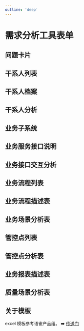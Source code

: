 ```yaml
---
outline: 'deep'
---
```


# 需求分析工具表单

## 问题卡片

<ElImg src="https://cheny-chenyu.oss-cn-chengdu.aliyuncs.com/my-agile-team-document/po/po-51.png"/>

## 干系人列表

<ElImg src="https://cheny-chenyu.oss-cn-chengdu.aliyuncs.com/my-agile-team-document/po/po-52.png"/>

## 干系人档案

<ElImg src="https://cheny-chenyu.oss-cn-chengdu.aliyuncs.com/my-agile-team-document/po/po-53.png"/>

## 干系人分析

<ElImg src="https://cheny-chenyu.oss-cn-chengdu.aliyuncs.com/my-agile-team-document/po/po-54.png"/>

## 业务子系统

<ElImg src="https://cheny-chenyu.oss-cn-chengdu.aliyuncs.com/my-agile-team-document/po/po-55.png"/>

## 业务服务接口说明

<ElImg src="https://cheny-chenyu.oss-cn-chengdu.aliyuncs.com/my-agile-team-document/po/po-56.png"/>

## 业务接口交互分析

<ElImg src="https://cheny-chenyu.oss-cn-chengdu.aliyuncs.com/my-agile-team-document/po/po-57.png"/>

## 业务流程列表

<ElImg src="https://cheny-chenyu.oss-cn-chengdu.aliyuncs.com/my-agile-team-document/po/po-58.png"/>

## 业务流程描述表

<ElImg src="https://cheny-chenyu.oss-cn-chengdu.aliyuncs.com/my-agile-team-document/po/po-59.png"/>

## 业务场景分析表

<ElImg src="https://cheny-chenyu.oss-cn-chengdu.aliyuncs.com/my-agile-team-document/po/po-60.png"/>

## 管控点列表

<ElImg src="https://cheny-chenyu.oss-cn-chengdu.aliyuncs.com/my-agile-team-document/po/po-61.png"/>

## 管控点分析表

<ElImg src="https://cheny-chenyu.oss-cn-chengdu.aliyuncs.com/my-agile-team-document/po/po-62.png"/>

## 业务报表描述表

<ElImg src="https://cheny-chenyu.oss-cn-chengdu.aliyuncs.com/my-agile-team-document/po/po-63.png"/>

## 质量场景分析表

<ElImg src="https://cheny-chenyu.oss-cn-chengdu.aliyuncs.com/my-agile-team-document/po/po-64.png"/>

## 关于模板

excel 模板参考语雀产品组。 ➡️ [传送门](https://xc0mg8.yuque.com/xc0mg8/bg1lss/wshvoigpve04p1hd)
